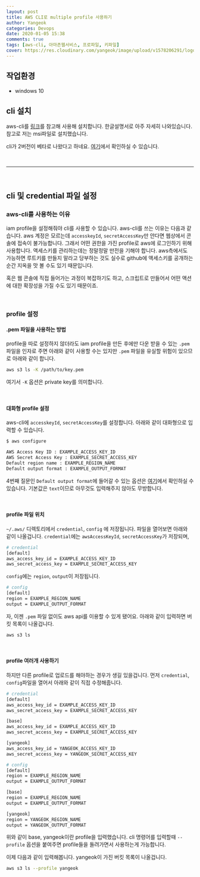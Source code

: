 ```yaml
---
layout: post
title: AWS CLI로 multiple profile 사용하기
author: Yangeok
categories: Devops
date: 2020-01-05 15:38
comments: true
tags: [aws-cli, 아마존웹서비스, 프로파일, 키파일]
cover: https://res.cloudinary.com/yangeok/image/upload/v1578206291/logo/posts/s3.jpg
---
```


## 작업환경

- windows 10

## cli 설치

aws-cli를 [링크](https://docs.aws.amazon.com/ko_kr/cli/latest/userguide/cli-chap-install.html)를 참고해 사용해 설치합니다. 한글설명서로 아주 자세히 나와있습니다. 참고로 저는 msi파일로 설치했습니다.

cli가 2버전이 베타로 나왔다고 하네요. [여기](https://docs.aws.amazon.com/ko_kr/cli/latest/userguide/cliv2-migration.html)에서 확인하실 수 있습니다.

<br>

---

<br>

## cli 및 credential 파일 설정

### aws-cli를 사용하는 이유

iam profile을 설정해줘야 cli를 사용할 수 있습니다. aws-cli를 쓰는 이유는 다음과 같습니다. aws 계정은 모르는데 `accesskeyId`, `secretAccessKey`만 안다면 웹상에서 콘솔에 접속이 불가능합니다. 그래서 어떤 권한을 가진 profile로 aws에 로그인하기 위해 사용합니다. 액세스키를 관리하는데는 정말정말 만전을 기해야 합니다. aws측에서도 가능하면 루트키를 만들지 말라고 당부하는 것도 실수로 github에 액세스키를 공개하는 순간 지옥을 맛 볼 수도 있기 때문입니다.

혹은 웹 콘솔에 직접 들어가는 과정이 복잡하기도 하고, 스크립트로 만들어서 어떤 액션에 대한 확장성을 가질 수도 있기 때문이죠.

<br>

### profile 설정

#### .pem 파일을 사용하는 방법

profile을 따로 설정하지 않더라도 iam profile을 만든 후에만 다운 받을 수 있는 `.pem` 파일을 인자로 주면 아래와 같이 사용할 수는 있지만 `.pem` 파일을 유실할 위험이 있으므로 아래와 같이 합니다.

```sh
aws s3 ls -K /path/to/key.pem
```

여기서 `-K` 옵션은 private key를 의미합니다.

<br>

#### 대화형 profile 설정

aws-cli에 `accesskeyId`, `secretAccessKey`를 설정합니다. 아래와 같이 대화형으로 입력할 수 있습니다.

```sh
$ aws configure

AWS Access Key ID : EXAMPLE_ACCESS_KEY_ID
AWS Secret Access Key : EXAMPLE_SECRET_ACCESS_KEY
Default region name : EXAMPLE_REGION_NAME
Default output format : EXAMPLE_OUTPUT_FORMAT
```

4번째 질문인 `Default output format`에 들어갈 수 있는 옵션은 [여기](https://docs.aws.amazon.com/ko_kr/cli/latest/userguide/cli-usage-output.html)에서 확인하실 수 있습니다. 기본값은 `text`이므로 아무것도 입력해주지 않아도 무방합니다.

<br>

#### profile 파일 위치

`~/.aws/` 디렉토리에서 `credential`, `config` 에 저장됩니다. 파일을 열어보면 아래와 같이 나올겁니다. `credential`에는 `awsAccessKeyId`, `secretAccessKey`가 저장되며,

```sh
# credential
[default]
aws_access_key_id = EXAMPLE_ACCESS_KEY_ID
aws_secret_access_key = EXAMPLE_SECRET_ACCESS_KEY
```

`config`에는 `region`, `output`이 저장됩니다.

```sh
# config
[default]
region = EXAMPLE_REGION_NAME
output = EXAMPLE_OUTPUT_FORMAT
```

자, 이젠 `.pem` 파일 없이도 aws api를 이용할 수 있게 됐어요. 아래와 같이 입력하면 버킷 목록이 나올겁니다.

```sh
aws s3 ls
```

<br>

#### profile 여러개 사용하기

하지만 다른 profile로 업로드를 해야하는 경우가 생길 있을겁니다. 먼저 `credential`, `config`파일을 열어서 아래와 같이 직접 수정해줍니다.

```sh
# credential
[default]
aws_access_key_id = EXAMPLE_ACCESS_KEY_ID
aws_secret_access_key = EXAMPLE_SECRET_ACCESS_KEY

[base]
aws_access_key_id = EXAMPLE_ACCESS_KEY_ID
aws_secret_access_key = EXAMPLE_SECRET_ACCESS_KEY

[yangeok]
aws_access_key_id = YANGEOK_ACCESS_KEY_ID
aws_secret_access_key = YANGEOK_SECRET_ACCESS_KEY

# config
[default]
region = EXAMPLE_REGION_NAME
output = EXAMPLE_OUTPUT_FORMAT

[base]
region = EXAMPLE_REGION_NAME
output = EXAMPLE_OUTPUT_FORMAT

[yangeok]
region = YANGEOK_REGION_NAME
output = YANGEOK_OUTPUT_FORMAT
```

위와 같이 base, yangeok이란 profile을 입력했습니다. cli 명령어를 입력할때 `--profile` 옵션을 붙여주면 profile들을 돌려가면서 사용하는게 가능합니다.

이제 다음과 같이 입력해봅니다. yangeok이 가진 버킷 목록이 나올겁니다.

```sh
aws s3 ls --profile yangeok
```
